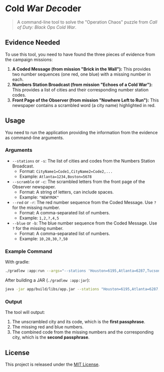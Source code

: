 # *C*old *W*ar *Dec*oder

> A command-line tool to solve the "Operation Chaos" puzzle from *Call of Duty: Black Ops Cold War*.

## Evidence Needed

To use this tool, you need to have found the three pieces of evidence from the campaign missions:

1.  **A Coded Message (from mission "Brick in the Wall"):** This provides two number sequences (one red, one blue) with a missing number in each.
2.  **Numbers Station Broadcast (from mission "Echoes of a Cold War"):** This provides a list of cities and their corresponding number station codes.
3.  **Front Page of the Observer (from mission "Nowhere Left to Run"):** This newspaper contains a scrambled word (a city name) highlighted in red.

## Usage

You need to run the application providing the information from the evidence as command-line arguments.

### Arguments

*   `--stations` or `-s`: The list of cities and codes from the Numbers Station Broadcast.
    *   Format: `CityName1=Code1,CityName2=Code2,...`
    *   Example: `Atlanta=1234,Boston=5678`
*   `--scramble` or `-c`: The scrambled letters from the front page of the Observer newspaper.
    *   Format: A string of letters, can include spaces.
    *   Example: `"NEWYROK"`
*   `--red` or `-r`: The red number sequence from the Coded Message. Use `?` for the missing number.
    *   Format: A comma-separated list of numbers.
    *   Example: `1,2,?,4,5`
*   `--blue` or `-b`: The blue number sequence from the Coded Message. Use `?` for the missing number.
    *   Format: A comma-separated list of numbers.
    *   Example: `10,20,30,?,50`

### Example Command

With gradle:
```bash
./gradlew :app:run --args="--stations 'Houston=6195,Atlanta=6287,Tucson=6373,Miami=6459,Dallas=6625' --scramble 'SNOTOB' --red '22,23,?,27,29' --blue '53,?,57,59,61'"
```

After building a JAR (`./gradlew :app:jar`):
```bash
java -jar app/build/libs/app.jar --stations "Houston=6195,Atlanta=6287,Tucson=6373,Miami=6459,Dallas=6625" --scramble "SNOTOB" --red "22,23,?,27,29" --blue "53,?,57,59,61"
```

### Output

The tool will output:
1.  The unscrambled city and its code, which is the **first passphrase**.
2.  The missing red and blue numbers.
3.  The combined code from the missing numbers and the corresponding city, which is the **second passphrase**.

## License

This project is released under the [MIT License](https://opensource.org/licenses/MIT).
